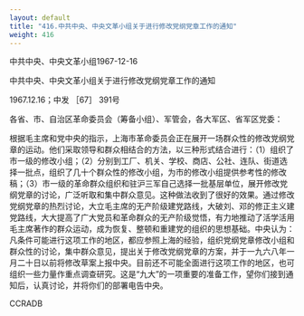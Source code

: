 ```yaml
---
layout: default
title: "416.中共中央、中央文革小组关于进行修改党纲党章工作的通知"
weight: 416
---
```


中共中央、中央文革小组1967-12-16

中共中央、中央文革小组关于进行修改党纲党章工作的通知

1967.12.16；中发 ［67］ 391号

各省、市、自治区革命委员会（筹备小组）、军管会，各大军区、省军区党委：

根据毛主席和党中央的指示，上海市革命委员会正在展开一场群众性的修改党纲党章的运动。他们采取领导和群众相结合的方法，以三种形式结合进行：（1）组织了市一级的修改小组；（2）分别到工厂、机关、学校、商店、公社、连队、街道选择一批点，组织了几十个群众性的修改小组，为市的修改小组提供参考性的修改稿；（3）市一级的革命群众组织和驻沪三军自己选择一批基层单位，展开修改党纲党章的讨论，广泛听取和集中群众意见。这种做法收到了很好的效果。通过修改党纲党章的热烈讨论，大立毛主席的无产阶级建党路线，大破刘、邓的修正主义建党路线，大大提高了广大党员和革命群众的无产阶级觉悟，有力地推动了活学活用毛主席著作的群众运动，成为恢复、整顿和重建党的组织的思想基础。中央认为：凡条件可能进行这项工作的地区，都应参照上海的经验，组织党纲党章修改小组和群众性的讨论，集中群众意见，提出关于修改党纲党章的方案，并于一九六八年一月二十日以前将修改草案上报中央。目前还不可能全面进行这项工作的地区，也可组织一些力量作重点调查研究。这是“九大”的一项重要的准备工作，望你们接到通知后，认真讨论，并将你们的部署电告中央。

CCRADB

